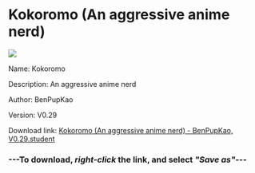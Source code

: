 # Kokoromo (An aggressive anime nerd)

<img src = "https://raw.githubusercontent.com/Arbiter1223/Daigaku-Gurashi-Custom-Students/master/Students/Files/Kokoromo%20(An%20aggressive%20anime%20nerd).png">

Name: Kokoromo

Description: An aggressive anime nerd

Author: BenPupKao

Version: V0.29

Download link: <a href="https://raw.githubusercontent.com/Arbiter1223/Daigaku-Gurashi-Custom-Students/master/Students/Files/Kokoromo%20(An%20aggressive%20anime%20nerd)%20-%20BenPupKao%2C%20V0.29.student">Kokoromo (An aggressive anime nerd) - BenPupKao, V0.29.student</a>

### ---**To download, _right-click_ the link, and select _"Save as"_**---
